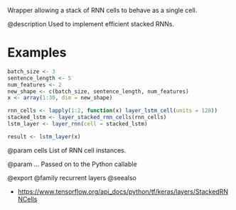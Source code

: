 Wrapper allowing a stack of RNN cells to behave as a single cell.

@description
Used to implement efficient stacked RNNs.

# Examples

```r
batch_size <- 3
sentence_length <- 5
num_features <- 2
new_shape <- c(batch_size, sentence_length, num_features)
x <- array(1:30, dim = new_shape)

rnn_cells <- lapply(1:2, function(x) layer_lstm_cell(units = 128))
stacked_lstm <- layer_stacked_rnn_cells(rnn_cells)
lstm_layer <- layer_rnn(cell = stacked_lstm)

result <- lstm_layer(x)
```

@param cells
List of RNN cell instances.

@param ...
Passed on to the Python callable

@export
@family recurrent layers
@seealso
+ <https://www.tensorflow.org/api_docs/python/tf/keras/layers/StackedRNNCells>

